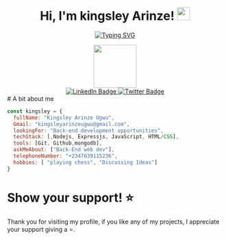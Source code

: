 
<h1 align="center">
Hi, I'm kingsley Arinze!
	<a href="https://github.com/RaphDasilva" target="_self">
		<img src="https://media.giphy.com/media/hvRJCLFzcasrR4ia7z/giphy.gif" width="30">
	</a>
</h1>
<p align="center">
	<a href="https://git.io/typing-svg"><img src="https://readme-typing-svg.herokuapp.com?font=Fira+Code&weight=600&pause=1000&color=F7855B&width=435&lines=Backend+Developer+;Open+to+new+opportunities." alt="Typing SVG" /></a>
  </p>

  <div id="header" align="center">
  <img src="https://media.giphy.com/media/u2pmTWUi0MXjyrMaVj/giphy.gif" width="100"/>
</div>


<div id="badges" align="center">
  <a href="https://www.linkedin.com/in/kingsley-arinze-a55390213/">
    <img src="https://img.shields.io/badge/LinkedIn-blue?style=for-the-badge&logo=linkedin&logoColor=white" alt="LinkedIn Badge"/>
  </a>
  <a href="https://twitter.com/Arizonaveryon">
    <img src="https://img.shields.io/badge/Twitter-blue?style=for-the-badge&logo=twitter&logoColor=white" alt="Twitter Badge"/>
  </a>
  </div>
 # A bit about me
 
```javascript
const kingsley = {
  fullName: "Kingsley Arinze Ugwu",
  Gmail: "kingsleyarinzeugwu@gmail.com",
  lookingFor: "Back-end development opportunities",
  techStack: [,Nodejs, Expressjs, JavaScript, HTML/CSS],
  tools: [Git, Github,mongodb],
  askMeAbout: ["Back-End web dev"],
  telephoneNumber: "+2347039115236",
  hobbies: [ "playing chess", "Discussing Ideas"]
}
```


<!-- [![Kingsley Arinze stats](https://github-readme-stats.vercel.app/api?username=KizoDev&show_icons=true&theme=buefy&bg_color=faf5fa)](https://github.com/KizoDev/github-readme-stats)
[![Top Langs](https://github-readme-stats.vercel.app/api/top-langs/?username=KizoDev&show_icons=true&theme=buefy&bg_color=faf5fa)](https://github.com/KizoDev/github-readme-stats)
   -->
 # Show your support! ⭐
  Thank you for visiting my profile, if you like any of my projects, I appreciate your support giving a :star:.
<!--
**rivasbolinga/rivasbolinga** is a ✨ _special_ ✨ repository because its `README.md` (this file) appears on your GitHub profile.



